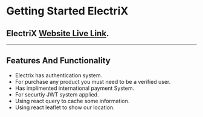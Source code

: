 # Getting Started ElectriX

## ElectriX [Website Live Link](https://toolkits-4c4a1.web.app/).
---
## Features And Functionality
* Electrix has authentication system.
* For purchase any product you must need to be a verified user.
* Has implimented international payment System.
* For securtiy JWT system applied.
* Using react query to cache some information.
* Using react leaflet to show our location.